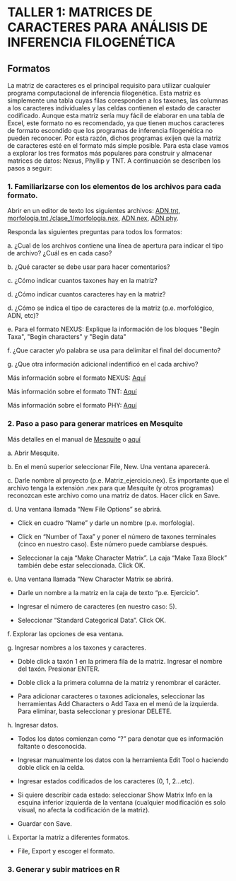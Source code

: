 # TALLER 1: MATRICES DE CARACTERES PARA ANÁLISIS DE INFERENCIA FILOGENÉTICA

## Formatos

La matriz de caracteres es el principal requisito para utilizar cualquier programa computacional de inferencia filogenética. Esta matriz es simplemente una tabla cuyas filas coresponden a los taxones, las columnas a los caracteres individuales y las celdas contienen el estado de caracter codificado. Aunque esta matriz sería muy fácil de elaborar en una tabla de Excel, este formato no es recomendado, ya que tienen muchos caracteres de formato escondido que los programas de inferencia filogenética no pueden reconocer. Por esta razón, dichos programas exijen que la matriz de caracteres esté en el formato más simple posible. Para esta clase vamos a explorar los tres formatos más populares para construir y almacenar matrices de datos: Nexus, Phyllip y TNT. A continuación se describen los pasos a seguir:

### 1. Familiarizarse con los elementos de los archivos para cada formato.

Abrir en un editor de texto los siguientes archivos: [ADN.tnt](/clase_1/ADN.tnt), [morfologia.tnt](/clase_1/morfologia.tnt),[/clase_1/morfologia.nex](morfologia.nex), [ADN.nex](/clase_1/ADN.nex), [ADN.phy](/clase_1/ADN.phy).

Responda las siguientes preguntas para todos los formatos:


a. ¿Cual de los archivos contiene una línea de apertura para indicar el tipo de archivo? ¿Cuál es en cada caso?

b. ¿Qué caracter se debe usar para hacer comentarios?

c. ¿Cómo indicar cuantos taxones hay en la matriz?

d. ¿Cómo indicar cuantos caracteres hay en la matriz?

d. ¿Cómo se indica el tipo de caracteres de la matriz (p.e. morfológico, ADN, etc)?

e. Para el formato NEXUS: Explique la información de los bloques "Begin Taxa", "Begin characters" y "Begin data"

f. ¿Que caracter y/o palabra se usa para delimitar el final del documento? 

g. ¿Que otra información adicional indentificó en el cada archivo?


Más información sobre el formato NEXUS: [Aquí](http://informatics.nescent.org/w/images/8/8b/NEXUS_Final.pdf)

Más información sobre el formato TNT: [Aquí](http://phylo.wikidot.com/tnt-htm)

Más información sobre el formato PHY: [Aquí](http://evolution.genetics.washington.edu/phylip/doc/main.html#inputfiles)


### 2. Paso a paso para generar matrices en Mesquite

Más detalles en el manual de [Mesquite](https://www.mesquiteproject.org/home.html) o [aquí](/clase_1/)

a. Abrir Mesquite.

b. En el menú superior seleccionar File, New. Una ventana aparecerá.

c. Darle nombre al proyecto (p.e. Matriz_ejercicio.nex). Es importante que el archivo tenga la extensión .nex para que Mesquite (y otros programas) reconozcan este archivo como una matriz de datos. Hacer click en Save.

d. Una ventana llamada “New File Options” se abrirá.

   - Click en cuadro “Name” y darle un nombre (p.e. morfología).
   
   - Click en “Number of Taxa” y poner el número de taxones terminales (cinco en nuestro caso). Este número puede cambiarse después.
   
   - Seleccionar la caja “Make Character Matrix”. La caja “Make Taxa Block” también debe estar seleccionada. Click OK.
   
e. Una ventana llamada “New Character Matrix se abrirá.

   - Darle un nombre a la matriz en la caja de texto “p.e. Ejercicio”.
   
   - Ingresar el número de caracteres (en nuestro caso: 5).

   - Seleccionar “Standard Categorical Data”. Click OK.

f. Explorar las opciones de esa ventana.

g. Ingresar nombres a los taxones y caracteres.

   - Doble click a taxón 1 en la primera fila de la matriz. Ingresar el nombre del taxón. Presionar ENTER.
   
   - Doble click a la primera columna de la matriz y renombrar el carácter.
   
   - Para adicionar caracteres o taxones adicionales, seleccionar las herramientas Add Characters o Add Taxa en el menú de la izquierda. Para eliminar, basta seleccionar y presionar DELETE.
   
h. Ingresar datos.

   - Todos los datos comienzan como “?” para denotar que es información faltante o desconocida.
   
   - Ingresar manualmente los datos con la herramienta Edit Tool o haciendo doble click en la celda.
   
   - Ingresar estados codificados de los caracteres (0, 1, 2…etc).
   
   - Si quiere describir cada estado: seleccionar Show Matrix Info en la esquina inferior izquierda de la ventana (cualquier modificación es solo visual, no afecta la codificación de la matriz).
   
   - Guardar con Save.
   
i. Exportar la matriz a diferentes formatos.

   - File, Export y escoger el formato.

### 3. Generar y subir matrices en R



